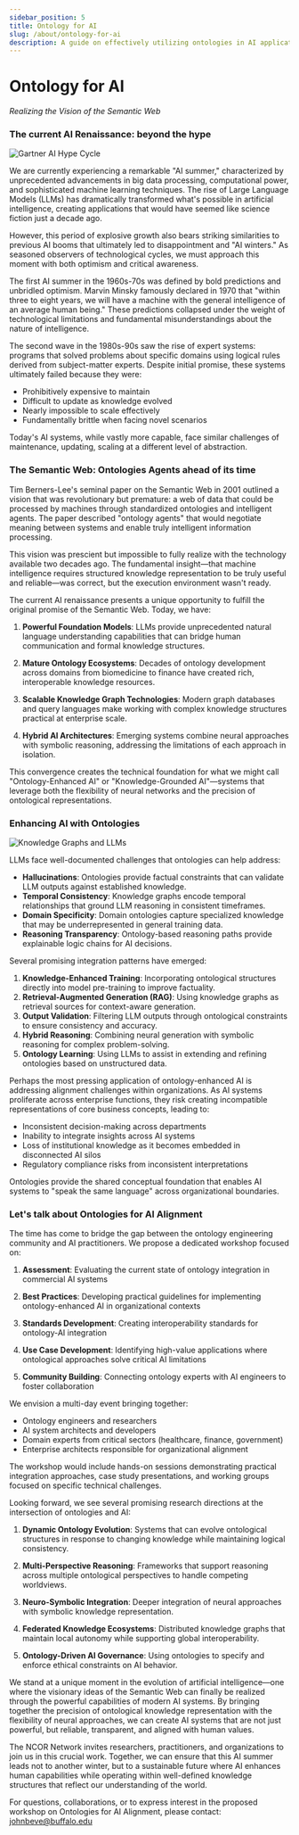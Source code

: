 ```yaml
--- 
sidebar_position: 5 
title: Ontology for AI
slug: /about/ontology-for-ai
description: A guide on effectively utilizing ontologies in AI applications 
--- 
```


# Ontology for AI
*Realizing the Vision of the Semantic Web*

### The current AI Renaissance: beyond the hype


<div style={{display: 'flex', justifyContent: 'center', margin: '2rem 0'}}>
  <img 
    src="/img/gartner-hype-cycle.png" 
    alt="Gartner AI Hype Cycle" 
    style={{
      maxWidth: '70%', 
      borderRadius: '8px', 
      boxShadow: '0 4px 12px rgba(0, 0, 0, 0.15)',
      border: '1px solid #eaeaea'
    }} 
  />
</div>

We are currently experiencing a remarkable "AI summer," characterized by unprecedented advancements in big data processing, computational power, and sophisticated machine learning techniques. The rise of Large Language Models (LLMs) has dramatically transformed what's possible in artificial intelligence, creating applications that would have seemed like science fiction just a decade ago.

However, this period of explosive growth also bears striking similarities to previous AI booms that ultimately led to disappointment and "AI winters." As seasoned observers of technological cycles, we must approach this moment with both optimism and critical awareness.

The first AI summer in the 1960s-70s was defined by bold predictions and unbridled optimism. Marvin Minsky famously declared in 1970 that "within three to eight years, we will have a machine with the general intelligence of an average human being." These predictions collapsed under the weight of technological limitations and fundamental misunderstandings about the nature of intelligence.

The second wave in the 1980s-90s saw the rise of expert systems: programs that solved problems about specific domains using logical rules derived from subject-matter experts. Despite initial promise, these systems ultimately failed because they were:
- Prohibitively expensive to maintain
- Difficult to update as knowledge evolved
- Nearly impossible to scale effectively
- Fundamentally brittle when facing novel scenarios

Today's AI systems, while vastly more capable, face similar challenges of maintenance, updating, scaling at a different level of abstraction.

### The Semantic Web: Ontologies Agents ahead of its time

Tim Berners-Lee's seminal paper on the Semantic Web in 2001 outlined a vision that was revolutionary but premature: a web of data that could be processed by machines through standardized ontologies and intelligent agents. The paper described "ontology agents" that would negotiate meaning between systems and enable truly intelligent information processing.

This vision was prescient but impossible to fully realize with the technology available two decades ago. The fundamental insight—that machine intelligence requires structured knowledge representation to be truly useful and reliable—was correct, but the execution environment wasn't ready.

The current AI renaissance presents a unique opportunity to fulfill the original promise of the Semantic Web. Today, we have:

1. **Powerful Foundation Models**: LLMs provide unprecedented natural language understanding capabilities that can bridge human communication and formal knowledge structures.

2. **Mature Ontology Ecosystems**: Decades of ontology development across domains from biomedicine to finance have created rich, interoperable knowledge resources.

3. **Scalable Knowledge Graph Technologies**: Modern graph databases and query languages make working with complex knowledge structures practical at enterprise scale.

4. **Hybrid AI Architectures**: Emerging systems combine neural approaches with symbolic reasoning, addressing the limitations of each approach in isolation.

This convergence creates the technical foundation for what we might call "Ontology-Enhanced AI" or "Knowledge-Grounded AI"—systems that leverage both the flexibility of neural networks and the precision of ontological representations.

### Enhancing AI with Ontologies

<div style={{display: 'flex', justifyContent: 'center', margin: '2rem 0'}}>
  <img 
    src="/img/kg-llm.png" 
    alt="Knowledge Graphs and LLMs" 
    style={{
      maxWidth: '70%', 
      borderRadius: '8px', 
      boxShadow: '0 4px 12px rgba(0, 0, 0, 0.15)',
      border: '1px solid #eaeaea'
    }} 
  />
</div>

LLMs face well-documented challenges that ontologies can help address:

- **Hallucinations**: Ontologies provide factual constraints that can validate LLM outputs against established knowledge.
- **Temporal Consistency**: Knowledge graphs encode temporal relationships that ground LLM reasoning in consistent timeframes.
- **Domain Specificity**: Domain ontologies capture specialized knowledge that may be underrepresented in general training data.
- **Reasoning Transparency**: Ontology-based reasoning paths provide explainable logic chains for AI decisions.

Several promising integration patterns have emerged:

1. **Knowledge-Enhanced Training**: Incorporating ontological structures directly into model pre-training to improve factuality.
2. **Retrieval-Augmented Generation (RAG)**: Using knowledge graphs as retrieval sources for context-aware generation.
3. **Output Validation**: Filtering LLM outputs through ontological constraints to ensure consistency and accuracy.
4. **Hybrid Reasoning**: Combining neural generation with symbolic reasoning for complex problem-solving.
5. **Ontology Learning**: Using LLMs to assist in extending and refining ontologies based on unstructured data.

Perhaps the most pressing application of ontology-enhanced AI is addressing alignment challenges within organizations. As AI systems proliferate across enterprise functions, they risk creating incompatible representations of core business concepts, leading to:

- Inconsistent decision-making across departments
- Inability to integrate insights across AI systems
- Loss of institutional knowledge as it becomes embedded in disconnected AI silos
- Regulatory compliance risks from inconsistent interpretations

Ontologies provide the shared conceptual foundation that enables AI systems to "speak the same language" across organizational boundaries.

### Let's talk about Ontologies for AI Alignment

The time has come to bridge the gap between the ontology engineering community and AI practitioners. We propose a dedicated workshop focused on:

1. **Assessment**: Evaluating the current state of ontology integration in commercial AI systems

2. **Best Practices**: Developing practical guidelines for implementing ontology-enhanced AI in organizational contexts

3. **Standards Development**: Creating interoperability standards for ontology-AI integration

4. **Use Case Development**: Identifying high-value applications where ontological approaches solve critical AI limitations

5. **Community Building**: Connecting ontology experts with AI engineers to foster collaboration

We envision a multi-day event bringing together:
- Ontology engineers and researchers
- AI system architects and developers
- Domain experts from critical sectors (healthcare, finance, government)
- Enterprise architects responsible for organizational alignment

The workshop would include hands-on sessions demonstrating practical integration approaches, case study presentations, and working groups focused on specific technical challenges.

Looking forward, we see several promising research directions at the intersection of ontologies and AI:

1. **Dynamic Ontology Evolution**: Systems that can evolve ontological structures in response to changing knowledge while maintaining logical consistency.

2. **Multi-Perspective Reasoning**: Frameworks that support reasoning across multiple ontological perspectives to handle competing worldviews.

3. **Neuro-Symbolic Integration**: Deeper integration of neural approaches with symbolic knowledge representation.

4. **Federated Knowledge Ecosystems**: Distributed knowledge graphs that maintain local autonomy while supporting global interoperability.

5. **Ontology-Driven AI Governance**: Using ontologies to specify and enforce ethical constraints on AI behavior.

We stand at a unique moment in the evolution of artificial intelligence—one where the visionary ideas of the Semantic Web can finally be realized through the powerful capabilities of modern AI systems. By bringing together the precision of ontological knowledge representation with the flexibility of neural approaches, we can create AI systems that are not just powerful, but reliable, transparent, and aligned with human values.

The NCOR Network invites researchers, practitioners, and organizations to join us in this crucial work. Together, we can ensure that this AI summer leads not to another winter, but to a sustainable future where AI enhances human capabilities while operating within well-defined knowledge structures that reflect our understanding of the world.

For questions, collaborations, or to express interest in the proposed workshop on Ontologies for AI Alignment, please contact: johnbeve@buffalo.edu
